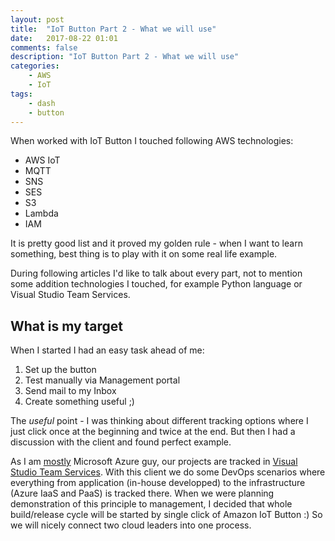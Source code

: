 ```yaml
---
layout: post
title:  "IoT Button Part 2 - What we will use"
date:   2017-08-22 01:01
comments: false
description: "IoT Button Part 2 - What we will use"
categories: 
    - AWS
    - IoT
tags: 
    - dash
    - button
---
```


When worked with IoT Button I touched following AWS technologies:

- AWS IoT
- MQTT
- SNS
- SES
- S3
- Lambda
- IAM

It is pretty good list and it proved my golden rule - when I want to learn something, best thing is to play with it on some real life example.

During following articles I'd like to talk about every part, not to mention some addition technologies I touched, for example Python language or Visual Studio Team Services.

## What is my target

When I started I had an easy task ahead of me:

1. Set up the button
2. Test manually via Management portal
3. Send mail to my Inbox
4. Create something useful ;)

The _useful_ point - I was thinking about different tracking options where I just click once at the beginning and twice at the end. But then I had a discussion with the client and found perfect example.

As I am [mostly](/me.html) Microsoft Azure guy, our projects are tracked in [Visual Studio Team Services](https://www.visualstudio.com/team-services/). With this client we do some DevOps scenarios where everything from application (in-house developped) to the infrastructure (Azure IaaS and PaaS) is tracked there. When we were planning demonstration of this principle to management, I decided that whole build/release cycle will be started by single click of Amazon IoT Button :) So we will nicely connect two cloud leaders into one process.

